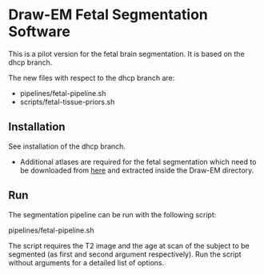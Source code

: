 Draw-EM Fetal Segmentation Software
==========================================

This is a pilot version for the fetal brain segmentation.
It is based on the dhcp branch.

The new files with respect to the dhcp branch are:
- pipelines/fetal-pipeline.sh
- scripts/fetal-tissue-priors.sh


Installation
------------

See installation of the dhcp branch.
- Additional atlases are required for the fetal segmentation which need to be downloaded from [here](https://www.doc.ic.ac.uk/~am411/atlases-DrawEM.html) and extracted inside the Draw-EM directory.


Run
---

The segmentation pipeline can be run with the following script:

pipelines/fetal-pipeline.sh 

The script requires the T2 image and the age at scan of the subject to be segmented (as first and second argument respectively).
Run the script without arguments for a detailed list of options.


